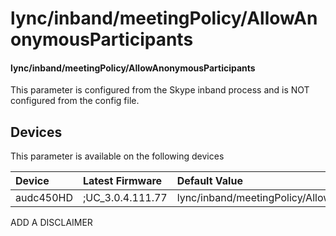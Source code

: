 ﻿---
description: lync/inband/meetingPolicy/AllowAnonymousParticipants
search:
    keywords: ['lync','inband','meetingPolicy','AllowAnonymousParticipants']
---

# lync/inband/meetingPolicy/AllowAnonymousParticipants

#### lync/inband/meetingPolicy/AllowAnonymousParticipants

This parameter is configured from the Skype inband process and is NOT configured from the config file.



## Devices
This parameter is available on the following devices

| Device | Latest Firmware | Default Value |
|:---|:---|:---|
| audc450HD | ;UC_3.0.4.111.77 | lync/inband/meetingPolicy/AllowAnonymousParticipants=0 

ADD A DISCLAIMER
